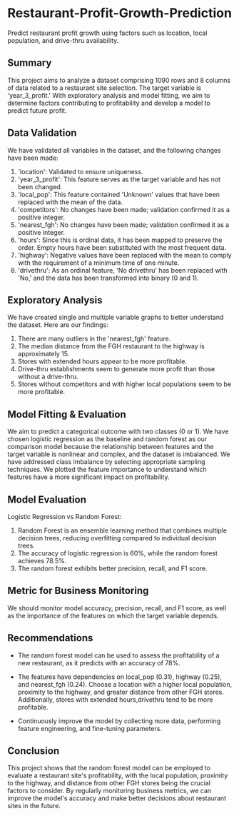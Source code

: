 # Restaurant-Profit-Growth-Prediction
Predict restaurant profit growth using factors such as location, local population, and drive-thru availability.

## Summary

This project aims to analyze a dataset comprising 1090 rows and 8 columns of data related to a restaurant site selection. The target variable is 'year_3_profit.' With exploratory analysis and model fitting, we aim to determine factors contributing to profitability and develop a model to predict future profit.

## Data Validation

We have validated all variables in the dataset, and the following changes have been made:
1. 'location': Validated to ensure uniqueness.
2. 'year_3_profit': This feature serves as the target variable and has not been changed.
3. 'local_pop': This feature contained 'Unknown' values that have been replaced with the mean of the data.
4. 'competitors': No changes have been made; validation confirmed it as a positive integer.
5. 'nearest_fgh': No changes have been made; validation confirmed it as a positive integer.
6. 'hours': Since this is ordinal data, it has been mapped to preserve the order. Empty hours have been substituted with the most frequent data.
7. 'highway': Negative values have been replaced with the mean to comply with the requirement of a minimum time of one minute.
8. 'drivethru': As an ordinal feature, 'No drivethru' has been replaced with 'No,' and the data has been transformed into binary (0 and 1).

## Exploratory Analysis

We have created single and multiple variable graphs to better understand the dataset. Here are our findings:
1. There are many outliers in the 'nearest_fgh' feature.
2. The median distance from the FGH restaurant to the highway is approximately 15.
3. Stores with extended hours appear to be more profitable.
4. Drive-thru establishments seem to generate more profit than those without a drive-thru.
5. Stores without competitors and with higher local populations seem to be more profitable.

## Model Fitting & Evaluation

We aim to predict a categorical outcome with two classes (0 or 1). We have chosen logistic regression as the baseline and random forest as our comparison model because the relationship between features and the target variable is nonlinear and complex, and the dataset is imbalanced. We have addressed class imbalance by selecting appropriate sampling techniques. We plotted the feature importance to understand which features have a more significant impact on profitability.

## Model Evaluation

Logistic Regression vs Random Forest:
1. Random Forest is an ensemble learning method that combines multiple decision trees, reducing overfitting compared to individual decision trees. 
2. The accuracy of logistic regression is 60%, while the random forest achieves 78.5%.
3. The random forest exhibits better precision, recall, and F1 score.

## Metric for Business Monitoring

We should monitor model accuracy, precision, recall, and F1 score, as well as the importance of the features on which the target variable depends.

## Recommendations

- The random forest model can be used to assess the profitability of a new restaurant, as it predicts with an accuracy of 78%.

- The features have dependencies on local_pop (0.31), highway (0.25), and nearest_fgh (0.24). Choose a location with a higher local population, proximity to the highway, and greater distance from other FGH stores. Additionally, stores with extended hours,drivethru tend to be more profitable.

- Continuously improve the model by collecting more data, performing feature engineering, and fine-tuning parameters.

  
## Conclusion

This project shows that the random forest model can be employed to evaluate a restaurant site's profitability, with the local population, proximity to the highway, and distance from other FGH stores being the crucial factors to consider. By regularly monitoring business metrics, we can improve the model's accuracy and make better decisions about restaurant sites in the future.
